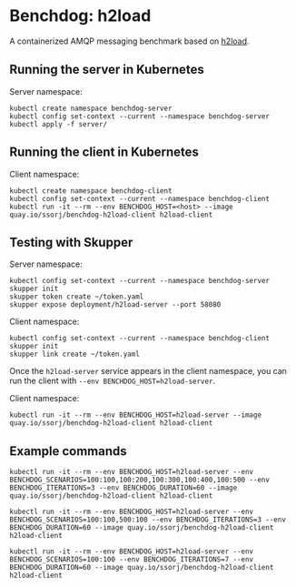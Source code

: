 # Benchdog: h2load

A containerized AMQP messaging benchmark based on [h2load][h2load].

[h2load]: https://nghttp2.org/documentation/h2load.1.html

## Running the server in Kubernetes

Server namespace:

    kubectl create namespace benchdog-server
    kubectl config set-context --current --namespace benchdog-server
    kubectl apply -f server/

## Running the client in Kubernetes

Client namespace:

    kubectl create namespace benchdog-client
    kubectl config set-context --current --namespace benchdog-client
    kubectl run -it --rm --env BENCHDOG_HOST=<host> --image quay.io/ssorj/benchdog-h2load-client h2load-client

## Testing with Skupper

Server namespace:

    kubectl config set-context --current --namespace benchdog-server
    skupper init
    skupper token create ~/token.yaml
    skupper expose deployment/h2load-server --port 58080

Client namespace:

    kubectl config set-context --current --namespace benchdog-client
    skupper init
    skupper link create ~/token.yaml

Once the `h2load-server` service appears in the client namespace, you
can run the client with `--env BENCHDOG_HOST=h2load-server`.

Client namespace:

    kubectl run -it --rm --env BENCHDOG_HOST=h2load-server --image quay.io/ssorj/benchdog-h2load-client h2load-client

## Example commands

    kubectl run -it --rm --env BENCHDOG_HOST=h2load-server --env BENCHDOG_SCENARIOS=100:100,100:200,100:300,100:400,100:500 --env BENCHDOG_ITERATIONS=3 --env BENCHDOG_DURATION=60 --image quay.io/ssorj/benchdog-h2load-client h2load-client

    kubectl run -it --rm --env BENCHDOG_HOST=h2load-server --env BENCHDOG_SCENARIOS=100:100,500:100 --env BENCHDOG_ITERATIONS=3 --env BENCHDOG_DURATION=60 --image quay.io/ssorj/benchdog-h2load-client h2load-client

    kubectl run -it --rm --env BENCHDOG_HOST=h2load-server --env BENCHDOG_SCENARIOS=100:100 --env BENCHDOG_ITERATIONS=7 --env BENCHDOG_DURATION=60 --image quay.io/ssorj/benchdog-h2load-client h2load-client
